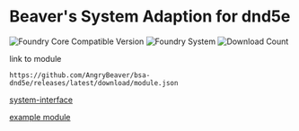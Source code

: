 # Beaver's System Adaption for dnd5e
![Foundry Core Compatible Version](https://img.shields.io/endpoint?url=https%3A%2F%2Ffoundryshields.com%2Fversion%3Fstyle%3Dflat%26url%3Dhttps%3A%2F%2Fgithub.com%2FAngryBeaver%2Fbsa-dnd5e%2Freleases%2Flatest%2Fdownload%2Fmodule.json)
![Foundry System](https://img.shields.io/endpoint?url=https%3A%2F%2Ffoundryshields.com%2Fsystem%3FnameType%3Draw%26showVersion%3D1%26style%3Dflat%26url%3Dhttps%3A%2F%2Fraw.githubusercontent.com%2FAngryBeaver%2Fbsa-dnd5e%2Fmain%2Fmodule.json)
![Download Count](https://img.shields.io/github/downloads/AngryBeaver/bsa-dnd5e/total?color=bright-green)

link to module
````
https://github.com/AngryBeaver/bsa-dnd5e/releases/latest/download/module.json
````
[system-interface](https://github.com/AngryBeaver/beavers-system-interface)

[example module](https://github.com/AngryBeaver/beavers-crafting)